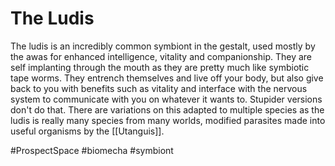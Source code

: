 # The Ludis

The ludis is an incredibly common symbiont in the gestalt, used mostly by the awas for enhanced intelligence, vitality and companionship.  They are self implanting through the mouth as they are pretty much like symbiotic tape worms.  They entrench themselves and live off your body, but also give back to you with benefits such as vitality and interface with the nervous system to communicate with you on whatever it wants to.  Stupider versions don't do that.  There are variations on this adapted to multiple species as the ludis is really many species from many worlds, modified parasites made into useful organisms by the [[Utanguis]].

#ProspectSpace 
#biomecha 
#symbiont
